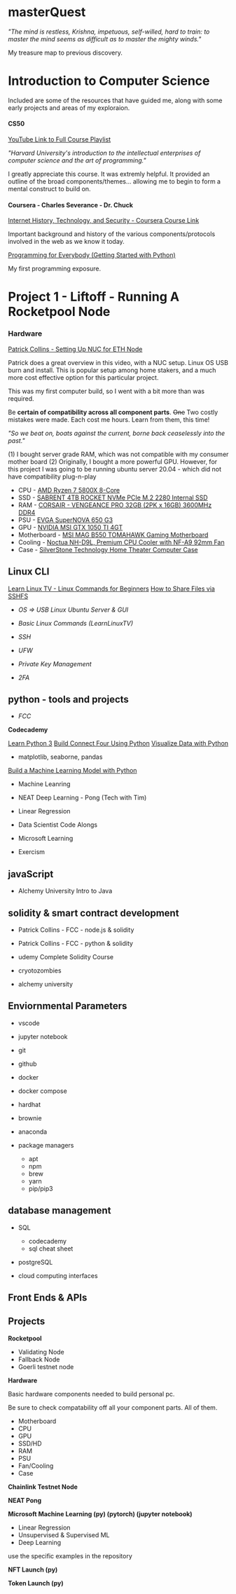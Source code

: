 # masterQuest

_"The mind is restless, Krishna, impetuous, self-willed, hard to train: to master the mind seems as difficult as to master the mighty winds."_

My treasure map to previous discovery.

# Introduction to Computer Science

Included are some of the resources that have guided me, along with some early projects and areas of my exploraion.

#### CS50

[YouTube Link to Full Course Playlist](https://www.youtube.com/playlist?list=PLhQjrBD2T382_R182iC2gNZI9HzWFMC_8)

_"Harvard University's introduction to the intellectual enterprises of computer science and the art of programming."_

I greatly appreciate this course. It was extremly helpful. It provided an outline of the broad components/themes... allowing me to begin to form a mental construct to build on.

#### Coursera - Charles Severance - Dr. Chuck

[Internet History, Technology, and Security - Coursera Course Link](https://www.coursera.org/learn/internet-history#syllabus)

Important background and history of the various components/protocols involved in the web as we know it today.

[Programming for Everybody (Getting Started with Python)](https://www.coursera.org/learn/python/home/welcome)

My first programming exposure.

# Project 1 - Liftoff - Running A Rocketpool Node

### Hardware

[Patrick Collins - Setting Up NUC for ETH Node](https://www.youtube.com/watch?v=ZDADwYwzPAo&t=18s)

Patrick does a great overview in this video, with a NUC setup. Linux OS USB burn and install. This is popular setup among home stakers, and a much more cost effective option for this particular project.

This was my first computer build, so I went with a bit more than was required.

Be **certain of compatibility across all component parts**. ~~One~~ Two costly mistakes were made. Each cost me hours. Learn from them, this time!

_"So we beat on, boats against the current, borne back ceaselessly into the past."_

(1) I bought server grade RAM, which was not compatible with my consumer mother board
(2) Originally, I bought a more powerful GPU. However, for this project I was going to be running ubuntu server 20.04 - which did not have compatibility plug-n-play

- CPU - [AMD Ryzen 7 5800X 8-Core](https://www.amazon.com/gp/product/B0815XFSGK/ref=ppx_yo_dt_b_search_asin_title?ie=UTF8&psc=1)
- SSD - [SABRENT 4TB ROCKET NVMe PCIe M.2 2280 Internal SSD](https://www.newegg.com/sabrent-rocket-nvme-4tb/p/0D9-001Y-00013?Item=9SIAME8ANV9790)
- RAM - [CORSAIR - VENGEANCE PRO 32GB (2PK x 16GB) 3600MHz DDR4](https://www.bestbuy.com/site/corsair-vengeance-pro-32gb-2pk-x-16gb-3600mhz-ddr4-c18-dimm-desktop-memory-with-rgb-lighting/6449223.p?skuId=6449223)
- PSU - [EVGA SuperNOVA 650 G3](https://www.newegg.com/evga-supernova-g3-series-220-g3-0650-y1-650w/p/N82E16817438094?Item=9SIA24G5326150)
- GPU - [NVIDIA MSI GTX 1050 TI 4GT](https://www.amazon.com/gp/product/B01N2W8MJ9/ref=ppx_yo_dt_b_search_asin_title?ie=UTF8&psc=1)
- Motherboard - [MSI MAG B550 TOMAHAWK Gaming Motherboard](https://www.amazon.com/gp/product/B089CWDHFZ/ref=ppx_yo_dt_b_search_asin_title?ie=UTF8&psc=1)
- Cooling - [Noctua NH-D9L, Premium CPU Cooler with NF-A9 92mm Fan](https://www.amazon.com/gp/product/B00QCEWTAW/ref=ppx_yo_dt_b_search_asin_title?ie=UTF8&psc=1)
- Case - [SilverStone Technology Home Theater Computer Case](https://www.amazon.com/dp/B007X8TQW0)

## Linux CLI

[Learn Linux TV - Linux Commands for Beginners](https://www.youtube.com/playlist?list=PLT98CRl2KxKHaKA9-4_I38sLzK134p4GJ)
[How to Share Files via SSHFS](https://www.youtube.com/watch?v=SY2AAQlnk2E&ab_channel=LearnLinuxTV)

- _OS => USB Linux Ubuntu Server & GUI_

- _Basic Linux Commands (LearnLinuxTV)_

- _SSH_

- _UFW_

- _Private Key Management_

- _2FA_

## python - tools and projects

- _FCC_

**Codecademy**

[Learn Python 3](https://www.codecademy.com/learn/learn-python-3)
[Build Connect Four Using Python](https://www.codecademy.com/learn/connect-four)
[Visualize Data with Python](https://www.codecademy.com/learn/paths/visualize-data-with-python)

- matplotlib, seaborne, pandas

[Build a Machine Learning Model with Python](https://www.codecademy.com/learn/paths/machine-learning)

- Machine Leanring

- NEAT Deep Learning - Pong (Tech with Tim)

- Linear Regression

- Data Scientist Code Alongs

- Microsoft Learning

- Exercism

## javaScript

- Alchemy University Intro to Java

## solidity & smart contract development

- Patrick Collins - FCC - node.js & solidity

- Patrick Collins - FCC - python & solidity

- udemy Complete Solidity Course

- cryotozombies

- alchemy university

## Enviornmental Parameters

- vscode

- jupyter notebook

- git

- github

- docker

- docker compose

- hardhat

- brownie

- anaconda

- package managers
  - apt
  - npm
  - brew
  - yarn
  - pip/pip3

## database management

- SQL

  - codecademy
  - sql cheat sheet

- postgreSQL

- cloud computing interfaces

## Front Ends & APIs

## Projects

**Rocketpool**

- Validating Node
- Fallback Node
- Goerli testnet node

**Hardware**

Basic hardware components needed to build personal pc.

Be sure to check compatability off all your component parts. All of them.

- Motherboard
- CPU
- GPU
- SSD/HD
- RAM
- PSU
- Fan/Cooling
- Case

**Chainlink Testnet Node**

**NEAT Pong**

**Microsoft Machine Learning (py) (pytorch) (jupyter notebook)**

- Linear Regression
- Unsupervised & Supervised ML
- Deep Learning

use the specific examples in the repository

**NFT Launch (py)**

**Token Launch (py)**
